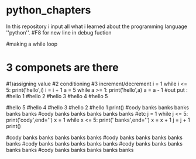 # python_chapters
In this repository i input all what i learned about the programming language ''python''.
#F8 for new line in debug fuction

#making a while loop
# 3 componets are there
#1)assigning value
#2 conditioning
#3 increment/decrement
i = 1
while i <= 5:
    print('hello',i)
    i = i + 1
a = 5
while a >= 1:
    print('hello',a)
    a = a - 1
#out put :
#hello 1
#hello 2
#hello 3
#hello 4
#hello 5

#hello 5
#hello 4
#hello 3
#hello 2
#hello 1
print()
#cody banks banks banks banks banks
#cody banks banks banks banks banks
#etc
j = 1
while j <= 5:
    print('cody',end='')
    x = 1
    while x <= 5:
        print(' banks',end='')
        x = x + 1
    j = j + 1
    print()

#cody banks banks banks banks banks
#cody banks banks banks banks banks
#cody banks banks banks banks banks
#cody banks banks banks banks banks
#cody banks banks banks banks banks
